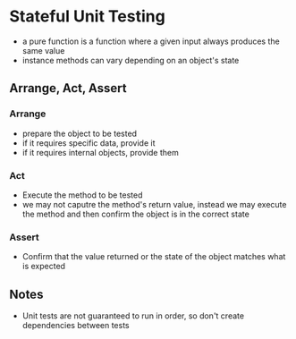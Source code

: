 # Stateful Unit Testing
* a pure function is a function where a given input always produces the same value
* instance methods can vary depending on an object's state

## Arrange, Act, Assert
### Arrange
* prepare the object to be tested
* if it requires specific data, provide it
* if it requires internal objects, provide them

### Act
* Execute the method to be tested
* we may not caputre the method's return value, instead we may execute the method and then confirm the object is in the correct state

### Assert 
* Confirm that the value returned or the state of the object matches what is expected

## Notes
* Unit tests are not guaranteed to run in order, so don't create dependencies between tests
